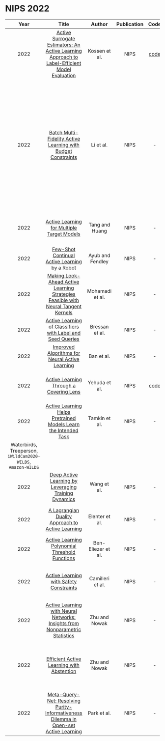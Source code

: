# NIPS 2022

| Year |                                                       Title                                                       |   Author    | Publication | Code | Tasks | Notes | Datasets| Notions |
|:----:|:-----------------------------------------------------------------------------------------------------------------:|:-----------:|:-----------:|:----:|:----:|:-----:|:-----:|:-----:|
| 2022 | [Active Surrogate Estimators: An Active Learning Approach to Label-Efficient Model Evaluation](https://nips.cc/Conferences/2022/Schedule?showEvent=54273) |   Kossen et al.    |    NIPS     | [code](https://github.com/jlko/active-surrogate-estimators) |   `Active Surrogate Estimators`   |       |       |       |
| 2022 |                 [Batch Multi-Fidelity Active Learning with Budget Constraints](https://nips.cc/Conferences/2022/Schedule?showEvent=53663)                 |     Li et al.      |    NIPS     |                              -                              | `Computational physics` and `Engineering applications`     | `Diversity`, `Bayesian NN`, `None`, `Tra`, `Hard`       |  physical simulation (solving Poisson’s, Heat and viscous Burger’s equations), a topology structure design problem, and a computational fluid dynamics (CFD) task to predict the velocity field of boundary-driven flows.      |       |
| 2022 |                          [Active Learning for Multiple Target Models](https://nips.cc/Conferences/2022/Schedule?showEvent=55003)                          |   Tang and Huang   |    NIPS     |                              -                              |    `OCR`  |  `disagreement-based`, `12 specialized model architectures`, `None`, `Pre-FT`,`Hard`     |  MNIST, Kuzushiji-MNIST    |       |
| 2022 |                        [Few-Shot Continual Active Learning by a Robot](https://nips.cc/Conferences/2022/Schedule?showEvent=55083)                         |  Ayub and Fendley  |    NIPS     |                              -                              |  `object classification`    |     `Uncertainty`, `Gaussian mixture model `, `continue learning`,   | `CORe-50`      |       |
| 2022 |      [Making Look-Ahead Active Learning Strategies Feasible with Neural Tangent Kernels](https://nips.cc/Conferences/2022/Schedule?showEvent=53568)       |  Mohamadi et al.   |    NIPS     |                              -                              |   `Image classification`   |    `Influence`, `DNNs`, `None`, `Tra`, `Hard`   | MNIST, SVHN, CIFAR10, CIFAR100      |       |
| 2022 |                  [Active Learning of Classifiers with Label and Seed Queries](https://nips.cc/Conferences/2022/Schedule?showEvent=54296)                  |   Bressan et al.   |    NIPS     |                              -                              |    `Theory`  |       |       |       |
| 2022 |                        [Improved Algorithms for Neural Active Learning](https://nips.cc/Conferences/2022/Schedule?showEvent=54020)                        |     Ban et al.     |    NIPS     |                              -                              |   `non-parametric streaming setting`   |       |       |       |
| 2022 |                           [Active Learning Through a Covering Lens](https://nips.cc/Conferences/2022/Schedule?showEvent=54280)                            |   Yehuda et al.    |    NIPS     |        [code](https://github.com/avihu111/TypiClust)        |    `Image classification`  |      `Representative`, `CNNs`, `None`, `FT`, `Hard` |       CIFAR-10, CIFAR-100, Tiny-ImageNet, ImageNet     | |
| 2022 |               [Active Learning Helps Pretrained Models Learn the Intended Task](https://nips.cc/Conferences/2022/Schedule?showEvent=53607)                |   Tamkin et al.    |    NIPS     |                              -                              |  `Pre-traing+AL`    | `Uncertainty`, `BiT+Roberta`, `None`, `Pre-FT`,`Hard`      | 
Waterbirds, Treeperson, `iWildCam2020-WILDS`, `Amazon-WILDS`      |       |
| 2022 |                     [Deep Active Learning by Leveraging Training Dynamics](https://nips.cc/Conferences/2022/Schedule?showEvent=54785)                     |    Wang et al.     |    NIPS     |                              -                              |  `Image Classification`    |  `Train-speed`  `CNN,REsNet,VGG`, `None`, `Pre-FT`, `Hard`   |   CIFAR10, SVHN, Caltech101    |       |
| 2022 |                       [A Lagrangian Duality Approach to Active Learning](https://nips.cc/Conferences/2022/Schedule?showEvent=53817)                       |   Elenter et al.   |    NIPS     |                              -                              |  `classification`, `Regression`    |    `Informativeness`, `ResNet-18`,`Constrained learning`,`Pre-FT`,`Hard`  |     STL-10 [54], CIFAR-10 [55], SVHN [56] and MNIST   |       |
| 2022 |                        [Active Learning Polynomial Threshold Functions](https://nips.cc/Conferences/2022/Schedule?showEvent=53868)                        | Ben-Eliezer et al. |    NIPS     |                              -                              |   `Theory`    | `Derivative queries`,       |       |     improve lower bound of AL  |
| 2022 |                           [Active Learning with Safety Constraints](https://nips.cc/Conferences/2022/Schedule?showEvent=53195)                            |  Camilleri et al.  |    NIPS     |                              -                              |   best-arm identification in linear bandits with safety constraints  | `Baysian`, `Any`, `None`, `Tra`, `Hard`      |   German Credit dataset, Half circle dataset    |   find the best arm satisfying certain (unknown) safety constraints    |
| 2022 |         [Active Learning with Neural Networks: Insights from Nonparametric Statistics](https://nips.cc/Conferences/2022/Schedule?showEvent=53530)         |   Zhu and Nowak    |    NIPS     |                              -                              |  `Theory`    |       |       |  minimax label complexity    |
| 2022 |                          [Efficient Active Learning with Abstention](https://nips.cc/Conferences/2022/Schedule?showEvent=54451)                           |   Zhu and Nowak    |    NIPS     |                              -                              | `Theory`     |       |       |    break the computational barrier and design an efficient active learning algorithm    |
| 2022 |     [Meta-Query-Net: Resolving Purity-Informativeness Dilemma in Open-set Active Learning](https://nips.cc/Conferences/2022/Schedule?showEvent=53571)     |    Park et al.     |    NIPS     |                              -                              |   `Image Classification`   |  `Informativeness`, `MLP`,`Meta-Learning`,`Tra`,`Hard`     |  CIFAR10, CIFAR100, ImageNet     |   filtering out the noisy examples    |
